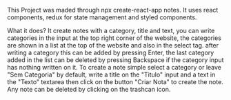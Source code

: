 
This Project was maded through npx create-react-app notes.
It uses react components, redux for state management and styled components.

What it does?
It create notes with a category, title and text, you can write categories in the input at the top right corner of the website, the categories are shown in a list at the top of the website and also in the select tag. after writing a category this can be added by pressing Enter, the last category added in the list can be deleted by pressing Backspace if the category input has nothing written on it. To create a note simple select a category or leave "Sem Categoria" by default, write a title on the "Titulo" input and a text in the "Texto" textarea then click on the button "Criar Nota" to create the note. Any note can be deleted by clicking on the trashcan icon. 